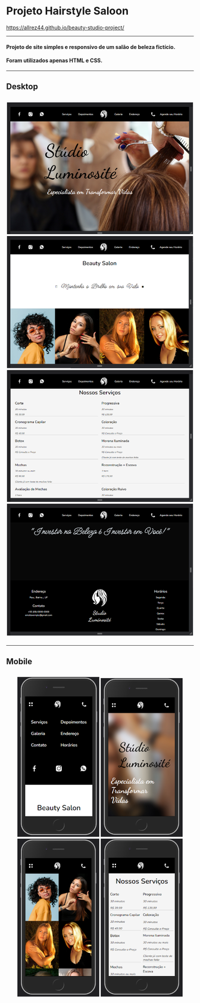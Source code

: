 # Projeto Hairstyle Saloon
https://allrez44.github.io/beauty-studio-project/
<hr> 
<h4> <b>Projeto de site simples e responsivo de um salão de beleza fictício.</b></h4>
<h4> <b>Foram utilizados apenas HTML e CSS. </b></h4>

<hr>

<h2> Desktop <h2>
<div align="center">
    <img width="500px" src="./Captura de Tela (26).png"/>
    <img width="500px" src="./Captura de Tela (27).png"/>
    <img width="500px" src="./Captura de Tela (28).png"/>
    <img width="500px" src="./Captura de Tela (29).png"/>
</div>

<hr>  
  
<h2> Mobile <h2>
<div align="center">
    <img width="220px" src="./Captura de Tela (22).png"/>
    <img width="220px" src="./Captura de Tela (23).png"/>
    <img width="220px" src="./Captura de Tela (24).png"/>
    <img width="220px" src="./Captura de Tela (25).png"/>
</div>
